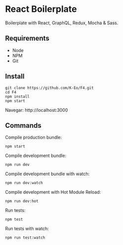 # React Boilerplate

Boilerplate with React, GraphQL, Redux, Mocha & Sass.

## Requirements

* Node
* NPM
* Git

## Install

```
git clone https://github.com/K-Eo/F4.git
cd F4
npm install
npm start
```
Navegar: http://localhost:3000

## Commands

Compile production bundle:
```
npm start
```

Compile development bundle:
```
npm run dev
```

Compile development bundle with watch:
```
npm run dev:watch
```

Compile development with Hot Module Reload:
```
npm run dev:hot
```

Run tests:
```
npm test
```

Run tests with watch:
```
npm run test:watch
```


